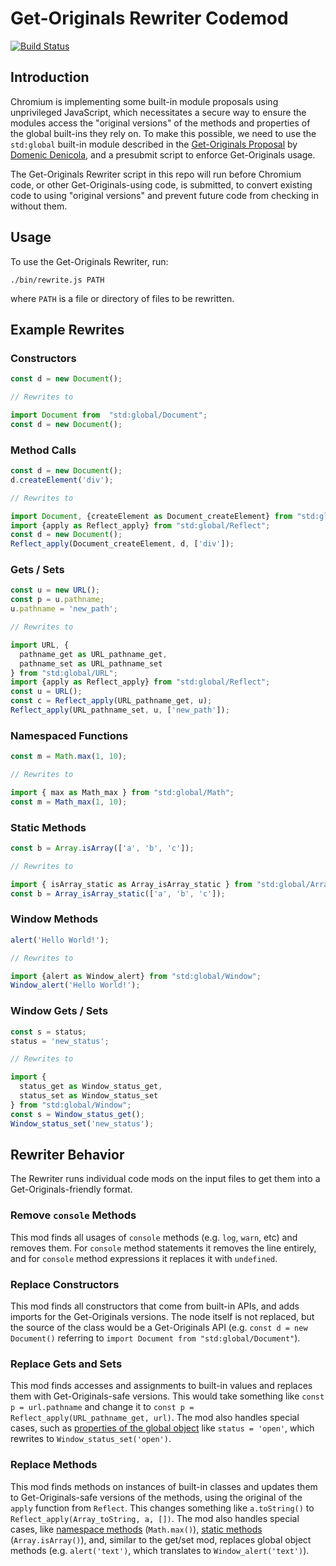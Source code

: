 # Get-Originals Rewriter Codemod

[![Build Status](https://travis-ci.com/jackbsteinberg/get-originals-rewriter.svg?branch=master)](https://travis-ci.com/jackbsteinberg/get-originals-rewriter)

## Introduction

Chromium is implementing some built-in module proposals using unprivileged JavaScript,
which necessitates a secure way to ensure the modules access the "original versions"
of the methods and properties of the global built-ins they rely on.
To make this possible, we need to use the `std:global` built-in module described in the 
[Get-Originals Proposal](https://github.com/domenic/get-originals) by [Domenic Denicola](https://github.com/domenic),
and a presubmit script to enforce Get-Originals usage.

The Get-Originals Rewriter script in this repo will run before Chromium code,
or other Get-Originals-using code, is submitted,
to convert existing code to using "original versions" and prevent future code from checking in without them.

## Usage

To use the Get-Originals Rewriter, run:

```
./bin/rewrite.js PATH
```

where `PATH` is a file or directory of files to be rewritten.

## Example Rewrites

### Constructors

```js
const d = new Document();

// Rewrites to

import Document from  "std:global/Document";
const d = new Document();
```


### Method Calls
```js
const d = new Document();
d.createElement('div');

// Rewrites to

import Document, {createElement as Document_createElement} from "std:global/Document";
import {apply as Reflect_apply} from "std:global/Reflect";
const d = new Document();
Reflect_apply(Document_createElement, d, ['div']);
```

### Gets / Sets
```js
const u = new URL();
const p = u.pathname;
u.pathname = 'new_path';

// Rewrites to

import URL, {
  pathname_get as URL_pathname_get,
  pathname_set as URL_pathname_set
} from "std:global/URL";
import {apply as Reflect_apply} from "std:global/Reflect";
const u = URL();
const c = Reflect_apply(URL_pathname_get, u);
Reflect_apply(URL_pathname_set, u, ['new_path']);
```

### Namespaced Functions
```js
const m = Math.max(1, 10);

// Rewrites to

import { max as Math_max } from "std:global/Math";
const m = Math_max(1, 10);
```

### Static Methods
```js
const b = Array.isArray(['a', 'b', 'c']);

// Rewrites to

import { isArray_static as Array_isArray_static } from "std:global/Array";
const b = Array_isArray_static(['a', 'b', 'c']);
```

### Window Methods
```js
alert('Hello World!');

// Rewrites to

import {alert as Window_alert} from "std:global/Window";
Window_alert('Hello World!');
```

### Window Gets / Sets
```js
const s = status;
status = 'new_status';

// Rewrites to

import {
  status_get as Window_status_get,
  status_set as Window_status_set
} from "std:global/Window";
const s = Window_status_get();
Window_status_set('new_status');
```

## Rewriter Behavior

The Rewriter runs individual code mods on the input files
to get them into a Get-Originals-friendly format.

### Remove `console` Methods

This mod finds all usages of `console` methods
(e.g. `log`, `warn`, etc) and removes them.
For `console` method statements it removes the line entirely,
and for `console` method expressions it replaces it with `undefined`.

### Replace Constructors

This mod finds all constructors that come from built-in APIs,
and adds imports for the Get-Originals versions.
The node itself is not replaced,
but the source of the class would be a Get-Originals API
(e.g. `const d = new Document()` referring to
`import Document from "std:global/Document"`).

### Replace Gets and Sets

This mod finds accesses and assignments to built-in values
and replaces them with Get-Originals-safe versions.
This would take something like `const p = url.pathname` and change it to
`const p = Reflect_apply(URL_pathname_get, url)`.
The mod also handles special cases,
such as [properties of the global object](#Window-Gets-/-Sets)
like `status = 'open'`,
which rewrites to `Window_status_set('open')`.

### Replace Methods

This mod finds methods on instances of built-in classes and updates them to
Get-Originals-safe versions of the methods,
using the original of the `apply` function from `Reflect`.
This changes something like `a.toString()` to 
`Reflect_apply(Array_toString, a, [])`.
The mod also handles special cases,
like [namespace methods](#Namespace-Methods) (`Math.max()`),
[static methods](#Static-Methods) (`Array.isArray()`),
and, similar to the get/set mod,
replaces global object methods
(e.g. `alert('text')`, which translates to `Window_alert('text')`).

